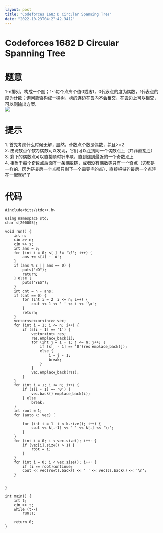 ```yaml
---
layout: post
title: "Codeforces 1682 D Circular Spanning Tree"
date: "2022-10-23T04:27:42.341Z"
---
```

Codeforces 1682 D Circular Spanning Tree
========================================

题意
==

1-n排列，构成一个圆；1-n每个点有个值0或者1，0代表点的度为偶数，1代表点的度为计数；询问能否构成一棵树，树的连边在圆内不会相交，在圆边上可以相交，可以则输出方案。  
![](https://img2022.cnblogs.com/blog/2298764/202210/2298764-20221023110042144-1444859747.png)

提示
==

1\. 首先考虑什么时候无解，显然，奇数点个数是偶数，并且>=2  
2\. 由奇数点个数为偶数可以发现，它们可以连到同一个偶数点上（并非直接连）  
3\. 剩下的偶数点可以直接顺时针串联，直到连到最近的一个奇数点上  
4\. 相当于每个奇数点后面有一条偶数链，或者没有偶数链只有一个奇点（这都是一样的，因为链最后一个点都只剩下一个需要连的点），直接把链的最后一个点连在一起就好了

代码
==

    #include<bits/stdc++.h>
    
    using namespace std;
    char s[200005];
    
    void run() {
        int n;
        cin >> n;
        cin >> s;
        int ans = 0;
        for (int i = 0; s[i] != '\0'; i++) {
            ans += s[i] - '0';
        }
        if (ans % 2 || ans == 0) {
            puts("NO");
            return;
        } else {
            puts("YES");
        }
        int cnt = n - ans;
        if (cnt == 0) {
            for (int i = 2; i <= n; i++) {
                cout << 1 << ' ' << i << '\n';
            }
            return;
        }
        vector<vector<int>> vec;
        for (int i = 1; i <= n; i++) {
            if (s[i - 1] == '1') {
                vector<int> res;
                res.emplace_back(i);
                for (int j = i + 1; j <= n; j++) {
                    if (s[j - 1] == '0')res.emplace_back(j);
                    else {
                        i = j - 1;
                        break;
                    }
                }
                vec.emplace_back(res);
            }
        }
        for (int i = 1; i <= n; i++) {
            if (s[i - 1] == '0') {
                vec.back().emplace_back(i);
            } else
                break;
        }
        int root = 1;
        for (auto k: vec) {
    
            for (int i = 1; i < k.size(); i++) {
                cout << k[i-1] << ' ' << k[i] << '\n';
            }
        }
        for (int i = 0; i < vec.size(); i++) {
            if (vec[i].size() > 1) {
                root = i;
            }
        }
        for (int i = 0; i < vec.size(); i++) {
            if (i == root)continue;
            cout << vec[root].back() << ' ' << vec[i].back() << '\n';
        }
    
    
    }
    
    int main() {
        int t;
        cin >> t;
        while (t--)
            run();
    
        return 0;
    }